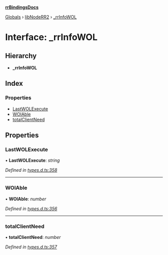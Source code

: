 **[rrBindingsDocs](../README.md)**

[Globals](../README.md) › [libNodeRR2](../modules/libnoderr2.md) › [_rrInfoWOL](libnoderr2._rrinfowol.md)

# Interface: _rrInfoWOL

## Hierarchy

* **_rrInfoWOL**

## Index

### Properties

* [LastWOLExecute](libnoderr2._rrinfowol.md#lastwolexecute)
* [WOlAble](libnoderr2._rrinfowol.md#wolable)
* [totalClientNeed](libnoderr2._rrinfowol.md#totalclientneed)

## Properties

###  LastWOLExecute

• **LastWOLExecute**: *string*

*Defined in [types.d.ts:358](https://github.com/Novalis15/rrBindings/blob/33d8d78/nodeJS/lx64/v6/types.d.ts#L358)*

___

###  WOlAble

• **WOlAble**: *number*

*Defined in [types.d.ts:356](https://github.com/Novalis15/rrBindings/blob/33d8d78/nodeJS/lx64/v6/types.d.ts#L356)*

___

###  totalClientNeed

• **totalClientNeed**: *number*

*Defined in [types.d.ts:357](https://github.com/Novalis15/rrBindings/blob/33d8d78/nodeJS/lx64/v6/types.d.ts#L357)*